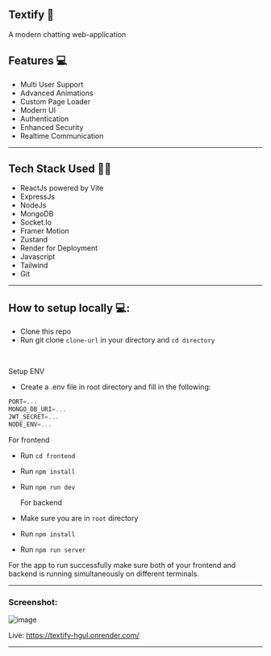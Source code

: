 ## Textify 💬
A modern chatting web-application

## Features 💻
- Multi User Support
- Advanced Animations
- Custom Page Loader
- Modern UI
- Authentication
- Enhanced Security
- Realtime Communication
<hr/>

## Tech Stack Used 🧑‍💻
- ReactJs powered by Vite
- ExpressJs
- NodeJs
- MongoDB
- Socket.Io
- Framer Motion
- Zustand
- Render for Deployment
- Javascript
- Tailwind
- Git
<hr/>

## How to setup locally 💻:
- Clone this repo
- Run git clone `clone-url` in your directory and `cd directory`
  
<br />

  Setup ENV
- Create a .env file in root directory and fill in the following:
  
```js
PORT=...
MONGO_DB_URI=...
JWT_SECRET=...
NODE_ENV=...
```

  For frontend
- Run `cd frontend`
- Run `npm install`
- Run `npm run dev`

  For backend
- Make sure you are in `root` directory
- Run `npm install`
- Run `npm run server`

For the app to run successfully make sure both of your frontend and backend is running simultaneously on different terminals.

<hr/>

### Screenshot:

![image](https://github.com/SoNiC-HeRE/Textify/assets/96797205/d44e41f4-290c-4f8f-a6ee-d43caab300c1)




Live: https://textify-hgul.onrender.com/
<hr/>






